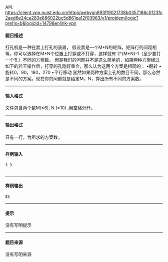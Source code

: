 API: https://client.vpn.nuist.edu.cn/https/webvpn893ff9021738b0357186c0f23fc2aed6e24ca283e886022bc5d861ea12f03963/v1/problem/logic?prefix=b&logicId=1479&enlink-vpn

#### 题目描述

打孔机是一种在票上打孔的装置， 假设票是一个M\*N的矩阵，矩阵行列间距相等，你可以选择在M\*N个位置上打穿或不打穿，这样就有 2^(M\*N)-1（至少要打一个孔）不同的方案数。 但是我们的问题并不是这么简单的，如果两种方案经过如下的若干操作后，打穿的孔刚好重合，那么认为这两个方案是相同的： •翻转 •旋转0，90，180，270 •平行移动 显然如果两种方案上孔的数目不同，那么必然是不同的方案。现在你的问题就是给定M，N，算出所有不同的方案数。

---

#### 输入格式

文件包含两个数M(≤6), N (≤10) ,用空格分开。

---

#### 输出格式

只有一行，为所求的方案数。

---

#### 样例输入
```
3 3


```

---

#### 样例输出
```
85

```

---

#### 提示

没有写明提示

---

#### 题目来源

没有写明来源